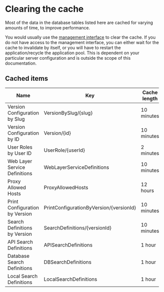 #  Clearing the cache

Most of the data in the database tables listed here are cached for varying amounts of time, to improve performance.

You would usually use the [management interface](../gui/getting-started.md) to clear the cache. If you do not have access to the management interface, you can either wait for the cache to invalidate by itself, or you will have to restart the application/recycle the application pool. This is dependent on your particular server configuration and is outside the scope of this documentation.

## Cached items

| Name                           | Key                                     | Cache length |
| ------------------------------ | --------------------------------------- | ------------ |
| Version Configuration by Slug  | VersionBySlug/{slug}                    | 10 minutes   |
| Version Configuration by ID    | Version/{id}                            | 10 minutes   |
| User Roles by User ID          | UserRole/{userId}                       | 2 minutes    |
| Web Layer Service Definitions  | WebLayerServiceDefinitions              | 10 minutes   |
| Proxy Allowed Hosts            | ProxyAllowedHosts                       | 12 hours     |
| Print Configuration by Version | PrintConfigurationByVersion/{versionId} | 10 minutes   |
| Search Definitions by Version  | SearchDefinitions/{versionId}           | 10 minutes   |
| API Search Definitions         | APISearchDefinitions                    | 1 hour       |
| Database Search Definitions    | DBSearchDefinitions                     | 1 hour       |
| Local Search Definitions       | LocalSearchDefinitions                  | 1 hour       |